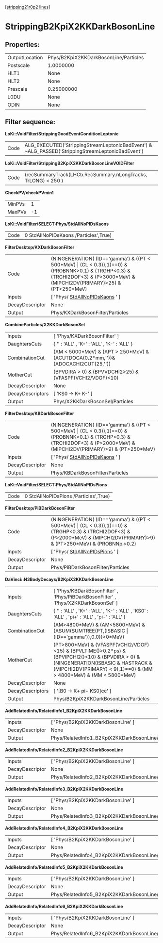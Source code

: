 [[stripping21r0p2 lines]](./stripping21r0p2-leptonic)

# StrippingB2KpiX2KKDarkBosonLine

## Properties:

|                |                                       |
|----------------|---------------------------------------|
| OutputLocation | Phys/B2KpiX2KKDarkBosonLine/Particles |
| Postscale      | 1.0000000                             |
| HLT1           | None                                  |
| HLT2           | None                                  |
| Prescale       | 0.25000000                            |
| L0DU           | None                                  |
| ODIN           | None                                  |

## Filter sequence:

**LoKi::VoidFilter/StrippingGoodEventConditionLeptonic**

|      |                                                                                                   |
|------|---------------------------------------------------------------------------------------------------|
| Code | ALG_EXECUTED('StrippingStreamLeptonicBadEvent') & \~ALG_PASSED('StrippingStreamLeptonicBadEvent') |

**LoKi::VoidFilter/StrippingB2KpiX2KKDarkBosonLineVOIDFilter**

|      |                                                                |
|------|----------------------------------------------------------------|
| Code | (recSummaryTrack(LHCb.RecSummary.nLongTracks, TrLONG) \< 250 ) |

**CheckPV/checkPVmin1**

|        |     |
|--------|-----|
| MinPVs | 1   |
| MaxPVs | -1  |

**LoKi::VoidFilter/SELECT:Phys/StdAllNoPIDsKaons**

|      |                                       |
|------|---------------------------------------|
| Code | 0 StdAllNoPIDsKaons /Particles',True) |

**FilterDesktop/KXDarkBosonFilter**

|                 |                                                                                                                                                                                        |
|-----------------|----------------------------------------------------------------------------------------------------------------------------------------------------------------------------------------|
| Code            | (NINGENERATION( (ID=='gamma') & ((PT \< 500\*MeV) \| (CL \< 0.3)),1)==0) & (PROBNNK\>0.1) & (TRGHP\<0.3) & (TRCHI2DOF\<3) & (P\>3000\*MeV) & (MIPCHI2DV(PRIMARY)\>25) & (PT\>250\*MeV) |
| Inputs          | [ 'Phys/ [StdAllNoPIDsKaons](./stripping21r0p2-stdallnopidskaons) ' ]                                                                                                                |
| DecayDescriptor | None                                                                                                                                                                                   |
| Output          | Phys/KXDarkBosonFilter/Particles                                                                                                                                                       |

**CombineParticles/X2KKDarkBosonSel**

|                  |                                                                                       |
|------------------|---------------------------------------------------------------------------------------|
| Inputs           | [ 'Phys/KXDarkBosonFilter' ]                                                        |
| DaughtersCuts    | { '' : 'ALL' , 'K+' : 'ALL' , 'K-' : 'ALL' }                                          |
| CombinationCut   | (AM \< 5000\*MeV) & (APT \> 250\*MeV) & (ACUTDOCA(0.2\*mm,''))& (ADOCACHI2CUT(25,'')) |
| MotherCut        | (BPVDIRA \> 0) & (BPVVDCHI2\>25) & (VFASPF(VCHI2/VDOF)\<10)                           |
| DecayDescriptor  | None                                                                                  |
| DecayDescriptors | [ 'KS0 -\> K+ K-' ]                                                                 |
| Output           | Phys/X2KKDarkBosonSel/Particles                                                       |

**FilterDesktop/KBDarkBosonFilter**

|                 |                                                                                                                                                                                       |
|-----------------|---------------------------------------------------------------------------------------------------------------------------------------------------------------------------------------|
| Code            | (NINGENERATION( (ID=='gamma') & ((PT \< 500\*MeV) \| (CL \< 0.3)),1)==0) & (PROBNNK\>0.1) & (TRGHP\<0.3) & (TRCHI2DOF\<3) & (P\>2000\*MeV) & (MIPCHI2DV(PRIMARY)\>9) & (PT\>250\*MeV) |
| Inputs          | [ 'Phys/ [StdAllNoPIDsKaons](./stripping21r0p2-stdallnopidskaons) ' ]                                                                                                               |
| DecayDescriptor | None                                                                                                                                                                                  |
| Output          | Phys/KBDarkBosonFilter/Particles                                                                                                                                                      |

**LoKi::VoidFilter/SELECT:Phys/StdAllNoPIDsPions**

|      |                                       |
|------|---------------------------------------|
| Code | 0 StdAllNoPIDsPions /Particles',True) |

**FilterDesktop/PiBDarkBosonFilter**

|                 |                                                                                                                                                                                        |
|-----------------|----------------------------------------------------------------------------------------------------------------------------------------------------------------------------------------|
| Code            | (NINGENERATION( (ID=='gamma') & ((PT \< 500\*MeV) \| (CL \< 0.3)),1)==0) & (TRGHP\<0.3) & (TRCHI2DOF\<3) & (P\>2000\*MeV) & (MIPCHI2DV(PRIMARY)\>9) & (PT\>250\*MeV) & (PROBNNpi\>0.2) |
| Inputs          | [ 'Phys/ [StdAllNoPIDsPions](./stripping21r0p2-stdallnopidspions) ' ]                                                                                                                |
| DecayDescriptor | None                                                                                                                                                                                   |
| Output          | Phys/PiBDarkBosonFilter/Particles                                                                                                                                                      |

**DaVinci::N3BodyDecays/B2KpiX2KKDarkBosonLine**

|                  |                                                                                                                                                                                                                       |
|------------------|-----------------------------------------------------------------------------------------------------------------------------------------------------------------------------------------------------------------------|
| Inputs           | [ 'Phys/KBDarkBosonFilter' , 'Phys/PiBDarkBosonFilter' , 'Phys/X2KKDarkBosonSel' ]                                                                                                                                  |
| DaughtersCuts    | { '' : 'ALL' , 'K+' : 'ALL' , 'K-' : 'ALL' , 'KS0' : 'ALL' , 'pi+' : 'ALL' , 'pi-' : 'ALL' }                                                                                                                          |
| CombinationCut   | (AM\>4800\*MeV) & (AM\<5800\*MeV) & (ASUM(SUMTREE(PT,(ISBASIC \| (ID=='gamma')),0.0))\>0\*MeV)                                                                                                                        |
| MotherCut        | (PT\>800\*MeV) & (VFASPF(VCHI2/VDOF)\<15) & (BPVLTIME()\>0.2\*ps) & (BPVIPCHI2()\<10) & (BPVDIRA \> 0) & (NINGENERATION(ISBASIC & HASTRACK & (MIPCHI2DV(PRIMARY) \< 9),1)==0) & (MM \> 4800\*MeV) & (MM \< 5800\*MeV) |
| DecayDescriptor  | None                                                                                                                                                                                                                  |
| DecayDescriptors | [ '[B0 -\> K+ pi- KS0]cc' ]                                                                                                                                                                                       |
| Output           | Phys/B2KpiX2KKDarkBosonLine/Particles                                                                                                                                                                                 |

**AddRelatedInfo/RelatedInfo1_B2KpiX2KKDarkBosonLine**

|                 |                                                    |
|-----------------|----------------------------------------------------|
| Inputs          | [ 'Phys/B2KpiX2KKDarkBosonLine' ]                |
| DecayDescriptor | None                                               |
| Output          | Phys/RelatedInfo1_B2KpiX2KKDarkBosonLine/Particles |

**AddRelatedInfo/RelatedInfo2_B2KpiX2KKDarkBosonLine**

|                 |                                                    |
|-----------------|----------------------------------------------------|
| Inputs          | [ 'Phys/B2KpiX2KKDarkBosonLine' ]                |
| DecayDescriptor | None                                               |
| Output          | Phys/RelatedInfo2_B2KpiX2KKDarkBosonLine/Particles |

**AddRelatedInfo/RelatedInfo3_B2KpiX2KKDarkBosonLine**

|                 |                                                    |
|-----------------|----------------------------------------------------|
| Inputs          | [ 'Phys/B2KpiX2KKDarkBosonLine' ]                |
| DecayDescriptor | None                                               |
| Output          | Phys/RelatedInfo3_B2KpiX2KKDarkBosonLine/Particles |

**AddRelatedInfo/RelatedInfo4_B2KpiX2KKDarkBosonLine**

|                 |                                                    |
|-----------------|----------------------------------------------------|
| Inputs          | [ 'Phys/B2KpiX2KKDarkBosonLine' ]                |
| DecayDescriptor | None                                               |
| Output          | Phys/RelatedInfo4_B2KpiX2KKDarkBosonLine/Particles |

**AddRelatedInfo/RelatedInfo5_B2KpiX2KKDarkBosonLine**

|                 |                                                    |
|-----------------|----------------------------------------------------|
| Inputs          | [ 'Phys/B2KpiX2KKDarkBosonLine' ]                |
| DecayDescriptor | None                                               |
| Output          | Phys/RelatedInfo5_B2KpiX2KKDarkBosonLine/Particles |

**AddRelatedInfo/RelatedInfo6_B2KpiX2KKDarkBosonLine**

|                 |                                                    |
|-----------------|----------------------------------------------------|
| Inputs          | [ 'Phys/B2KpiX2KKDarkBosonLine' ]                |
| DecayDescriptor | None                                               |
| Output          | Phys/RelatedInfo6_B2KpiX2KKDarkBosonLine/Particles |

